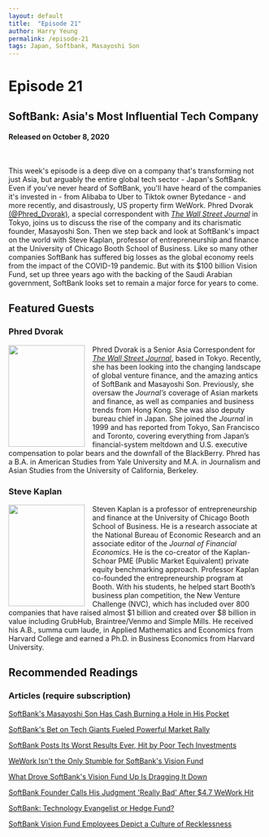 ```yaml
---
layout: default
title:  "Episode 21"
author: Harry Yeung
permalink: /episode-21
tags: Japan, Softbank, Masayoshi Son
---
```


# Episode 21
## SoftBank: Asia's Most Influential Tech Company
#### Released on October 8, 2020

<div id="buzzsprout-player-5784994"></div>
<script src="https://www.buzzsprout.com/699187/5784994-softbank-asia-s-most-influential-tech-company.js?container_id=buzzsprout-player-5784994&player=small" type="text/javascript" charset="utf-8"></script>
<br>

This week's episode is a deep dive on a company that's transforming not just Asia, but arguably the entire global tech sector - Japan's SoftBank. Even if you've never heard of SoftBank, you'll have heard of the companies it's invested in - from Alibaba to Uber to Tiktok owner Bytedance - and more recently, and disastrously, US property firm WeWork. Phred Dvorak [(@Phred_Dvorak)](https://twitter.com/Phred_Dvorak), a special correspondent with [*The Wall Street Journal*](https://www.wsj.com/news/author/phred-dvorak) in Tokyo, joins us to discuss the rise of the company and its charismatic founder, Masayoshi Son. Then we step back and look at SoftBank's impact on the world with Steve Kaplan, professor of entrepreneurship and finance at the University of Chicago Booth School of Business. Like so many other companies SoftBank has suffered big losses as the global economy reels from the impact of the COVID-19 pandemic. But with its $100 billion Vision Fund, set up three years ago with the backing of the Saudi Arabian government, SoftBank looks set to remain a major force for years to come.

## Featured Guests

### Phred Dvorak

<img src="https://user-images.githubusercontent.com/67763587/95513904-ec92de00-096f-11eb-85d2-2ffd05cad17d.png"
  style="width:150px;height:200px;margin-right:15px;"
  align="left" />
  <p>Phred Dvorak is a Senior Asia Correspondent for <a href="https://www.wsj.com/news/author/phred-dvorak"><i>The Wall Street Journal</i></a>, based in Tokyo. Recently, she has been looking into the changing landscape of global venture finance, and the amazing antics of SoftBank and Masayoshi Son. Previously, she oversaw the <i>Journal’s</i> coverage of Asian markets and finance, as well as companies and business trends from Hong Kong. She was also deputy bureau chief in Japan. She joined the <i>Journal</i> in 1999 and has reported from Tokyo, San Francisco and Toronto, covering everything from Japan’s financial-system meltdown and U.S. executive compensation to polar bears and the downfall of the BlackBerry. Phred has a B.A. in American Studies from Yale University and M.A. in Journalism and Asian Studies from the University of California, Berkeley.</p>

### Steve Kaplan

<img src="https://user-images.githubusercontent.com/67763587/95514068-324fa680-0970-11eb-9b36-d411067d5fc3.png"
  style="width:150px;height:200px;margin-right:15px;"
  align="left" />
  <p>Steven Kaplan is a professor of entrepreneurship and finance at the University of Chicago Booth School of Business. He is a research associate at the National Bureau of Economic Research and an associate editor of the <i>Journal of Financial Economics</i>. He is the co-creator of the Kaplan-Schoar PME (Public Market Equivalent) private equity benchmarking approach. Professor Kaplan co-founded the entrepreneurship program at Booth. With his students, he helped start Booth’s business plan competition, the New Venture Challenge (NVC), which has included over 800 companies that have raised almost $1 billion and created over $8 billion in value including GrubHub, Braintree/Venmo and Simple Mills. He received his A.B., summa cum laude, in Applied Mathematics and Economics from Harvard College and earned a Ph.D. in Business Economics from Harvard University.</p>

## Recommended Readings

### Articles (require subscription)

[SoftBank's Masayoshi Son Has Cash Burning a Hole in His Pocket](https://www.wsj.com/articles/softbanks-masayoshi-son-has-cash-burning-a-hole-in-his-pocket-11600094937?mod=searchresults&page=1&pos=4)

[SoftBank's Bet on Tech Giants Fueled Powerful Market Rally](https://www.wsj.com/articles/softbanks-bet-on-tech-giants-fueled-powerful-market-rally-11599232205?mod=searchresults&page=1&pos=7)

[SoftBank Posts Its Worst Results Ever, Hit by Poor Tech Investments](https://www.wsj.com/articles/softbank-posts-9-billion-loss-for-year-hit-by-poor-tech-investments-11589787762?mod=searchresults&page=1&pos=14)

[WeWork Isn't the Only Stumble for SoftBank's Vision Fund](https://www.wsj.com/articles/wework-hasnt-been-softbanks-vision-funds-only-stumble-11572891679?mod=searchresults&page=2&pos=18)

[What Drove SoftBank's Vision Fund Up Is Dragging It Down](https://www.wsj.com/articles/what-drove-softbanks-vision-fund-up-is-dragging-it-down-11569243411?mod=searchresults&page=3&pos=3)

[SoftBank Founder Calls His Judgment 'Really Bad' After $4.7 WeWork Hit](https://www.wsj.com/articles/softbank-books-loss-of-4-7-billion-on-wework-investment-11573024776?mod=searchresults&page=2&pos=17)

[SoftBank: Technology Evangelist or Hedge Fund?](https://www.ft.com/content/4403ee1a-050f-4742-b967-ba47b0f1de03)

[SoftBank Vision Fund Employees Depict a Culture of Recklessness](https://www.bloomberg.com/news/features/2019-12-18/softbank-vision-fund-employees-depict-a-culture-of-recklessness)
